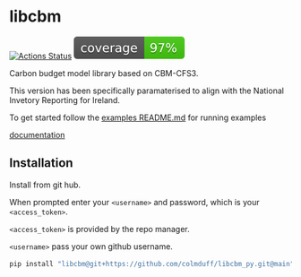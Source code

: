 # libcbm

[![Actions Status](https://github.com/cat-cfs/libcbm_py/workflows/Python%20package/badge.svg)](https://github.com/cat-cfs/libcbm_py/actions) ![](coverage.svg)


Carbon budget model library based on CBM-CFS3.

This version has been specifically paramaterised to align with the National Invetory Reporting for Ireland. 

To get started follow the [examples README.md](./examples) for running examples

[documentation](https://cat-cfs.github.io/libcbm_py/)

## Installation

Install from git hub. 

When prompted enter your ```<username>``` and password, which is your ```<access_token>```.

```<access_token>``` is provided by the repo manager.

```<username>``` pass your own github username.


```bash
pip install "libcbm@git+https://github.com/colmduff/libcbm_py.git@main" 

```